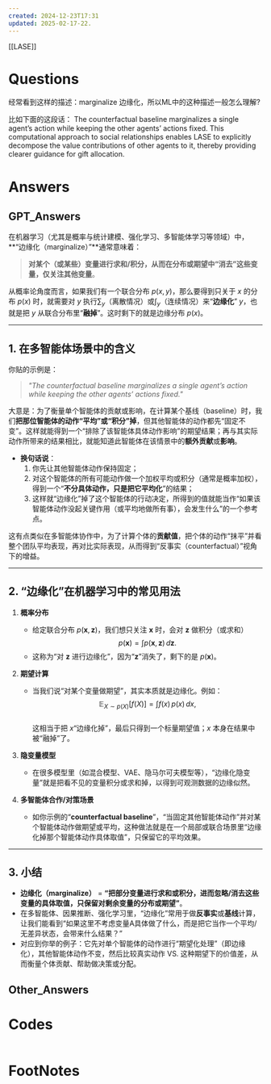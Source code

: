 ```yaml
---
created: 2024-12-23T17:31
updated: 2025-02-17-22.
---
```

[[LASE]]

# Questions
经常看到这样的描述：marginalize 边缘化，所以ML中的这种描述一般怎么理解?

比如下面的这段话：
	The counterfactual baseline marginalizes a single agent’s action while keeping the other agents’ actions fixed. This computational approach to social relationships enables LASE to explicitly decompose the value contributions of other agents to it, thereby providing clearer guidance for gift allocation.
# Answers

## GPT_Answers
在机器学习（尤其是概率与统计建模、强化学习、多智能体学习等领域）中，**“边缘化（marginalize）”**通常意味着：  
> **对某个（或某些）变量进行求和/积分，从而在分布或期望中“消去”这些变量，仅关注其他变量**。  

从概率论角度而言，如果我们有一个联合分布 $p(x,y)$，那么要得到只关于 $x$ 的分布 $p(x)$ 时，就需要对 $y$ 执行$\sum_y$（离散情况）或$\int_y$（连续情况）来“**边缘化**” $y$，也就是把 $y$ 从联合分布里“**融掉**”。这时剩下的就是边缘分布 $p(x)$。  

---

## 1. 在多智能体场景中的含义

你贴的示例是：  
> *"The counterfactual baseline marginalizes a single agent’s action while keeping the other agents’ actions fixed."*  

大意是：为了衡量单个智能体的贡献或影响，在计算某个基线（baseline）时，我们**把那位智能体的动作“平均”或“积分”掉**，但其他智能体的动作都先“固定不变”。这样就能得到一个“排除了该智能体具体动作影响”的期望结果；再与其实际动作所带来的结果相比，就能知道此智能体在该情景中的**额外贡献**或**影响**。

- **换句话说**：  
  1. 你先让其他智能体动作保持固定；  
  2. 对这个智能体的所有可能动作做一个加权平均或积分（通常是概率加权），得到一个“**不分具体动作，只是把它平均化**”的结果；  
  3. 这样就“边缘化”掉了这个智能体的行动决定，所得到的值就能当作“如果该智能体动作没起关键作用（或平均地做所有事），会发生什么”的一个参考点。  

这有点类似在多智能体协作中，为了计算个体的**贡献值**，把个体的动作“抹平”并看整个团队平均表现，再对比实际表现，从而得到“反事实（counterfactual）”视角下的增益。

---

## 2. “边缘化”在机器学习中的常见用法

1. **概率分布**  
   - 给定联合分布 $p(\mathbf{x}, \mathbf{z})$，我们想只关注 $\mathbf{x}$ 时，会对 $\mathbf{z}$ 做积分（或求和）  
     $$p(\mathbf{x}) = \int p(\mathbf{x}, \mathbf{z})\,d\mathbf{z}.$$  
   - 这称为“对 $\mathbf{z}$ 进行边缘化”，因为“$\mathbf{z}$”消失了，剩下的是 $p(\mathbf{x})$。  

2. **期望计算**  
   - 当我们说“对某个变量做期望”，其实本质就是边缘化。例如：  
     $$\mathbb{E}_{X\sim p(X)}[f(X)] 
       = \int f(x)\,p(x)\,dx,$$  
     这相当于把 $x$“边缘化掉”，最后只得到一个标量期望值；$x$ 本身在结果中被“融掉”了。

3. **隐变量模型**  
   - 在很多模型里（如混合模型、VAE、隐马尔可夫模型等），“边缘化隐变量”就是把看不见的变量积分或求和掉，以得到可观测数据的边缘似然。

4. **多智能体合作/对策场景**  
   - 如你示例的“**counterfactual baseline**”，“当固定其他智能体动作”并对某个智能体动作做期望或平均，这种做法就是在一个局部或联合场景里“边缘化掉那个智能体动作具体取值”，只保留它的平均效果。

---

## 3. 小结

- **边缘化（marginalize）** = **“把部分变量进行求和或积分，进而忽略/消去这些变量的具体取值，只保留对剩余变量的分布或期望”**。  
- 在多智能体、因果推断、强化学习里，“边缘化”常用于做**反事实**或**基线**计算，让我们能看到“如果这里不考虑变量A具体做了什么，而是把它当作一个平均/无差异状态，会带来什么结果？”  
- 对应到你举的例子：它先对单个智能体的动作进行“期望化处理”（即边缘化），其他智能体动作不变，然后比较真实动作 VS. 这种期望下的价值差，从而衡量个体贡献、帮助做决策或分配。

## Other_Answers


# Codes

```python

```


# FootNotes

